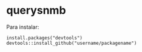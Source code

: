 # querysnmb

Para instalar:

`
  install.packages("devtools")
  devtools::install_github("username/packagename")
`
